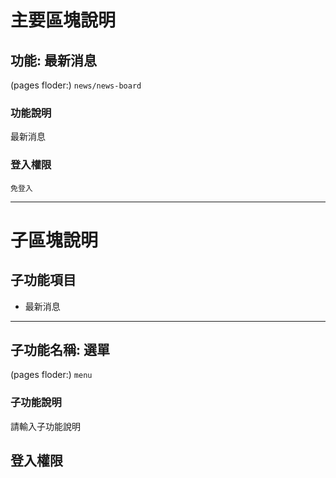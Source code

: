 # 主要區塊說明
## 功能: 最新消息
(pages floder:) `
news/news-board
`

### 功能說明
最新消息

### 登入權限
`免登入`



---

# 子區塊說明
## 子功能項目
* 最新消息

---
## 子功能名稱: 選單
(pages floder:) `
menu
`

### 子功能說明
請輸入子功能說明

## 登入權限
<!-- `免登入` -->
<!-- `須登入` -->

